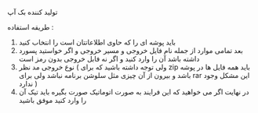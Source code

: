 تولید کننده بک آپ


طریقه استفاده :
1. باید پوشه ای را که حاوی اطلاعاتتان است را انتخاب کنید
2. بعد تمامی موارد از جمله نام فایل خروجی و مسیر خروجی و اگر خواستید پسورد داشته باشد آن را وارد کنید و اگر نه فابل خروجی بدون رمز است
3. نوع خروجی مد نظر ( ولی توجه داشته باشید که برای zip باید همه فایل ها در پوشه باشد و بیرون از آن چیزی مثل سلوشن برنامه نباشد ولی برای rar این مشکل وجود ندارد )
4. در نهایت اگر می خواهید که این فرایند به صورت اتوماتیک صورت بگیره باید تیک آن را وارد کنید
   موفق باشید
